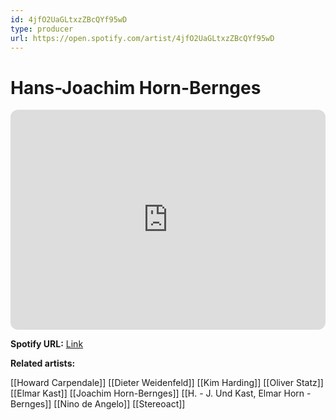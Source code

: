 ```yaml
---
id: 4jfO2UaGLtxzZBcQYf95wD
type: producer
url: https://open.spotify.com/artist/4jfO2UaGLtxzZBcQYf95wD
---
```

# Hans-Joachim Horn-Bernges

<iframe style="border-radius:12px" src="https://open.spotify.com/embed/artist/4jfO2UaGLtxzZBcQYf95wD" width="100%" height="352" frameBorder="0" allowfullscreen="" allow="autoplay; clipboard-write; encrypted-media; fullscreen; picture-in-picture" loading="lazy"></iframe>

**Spotify URL:** [Link](https://open.spotify.com/artist/4jfO2UaGLtxzZBcQYf95wD)

**Related artists:**

[[Howard Carpendale]]
[[Dieter Weidenfeld]]
[[Kim Harding]]
[[Oliver Statz]]
[[Elmar Kast]]
[[Joachim Horn-Bernges]]
[[H. - J. Und Kast, Elmar Horn - Bernges]]
[[Nino de Angelo]]
[[Stereoact]]

